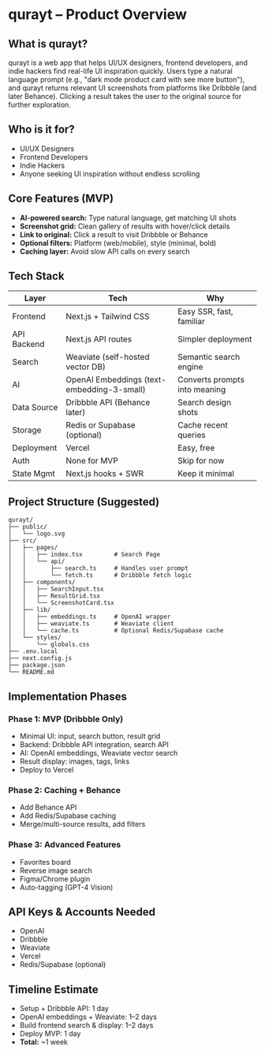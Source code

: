 # qurayt – Product Overview

## What is qurayt?
qurayt is a web app that helps UI/UX designers, frontend developers, and indie hackers find real-life UI inspiration quickly. Users type a natural language prompt (e.g., "dark mode product card with see more button"), and qurayt returns relevant UI screenshots from platforms like Dribbble (and later Behance). Clicking a result takes the user to the original source for further exploration.

## Who is it for?
- UI/UX Designers
- Frontend Developers
- Indie Hackers
- Anyone seeking UI inspiration without endless scrolling

## Core Features (MVP)
- **AI-powered search:** Type natural language, get matching UI shots
- **Screenshot grid:** Clean gallery of results with hover/click details
- **Link to original:** Click a result to visit Dribbble or Behance
- **Optional filters:** Platform (web/mobile), style (minimal, bold)
- **Caching layer:** Avoid slow API calls on every search

## Tech Stack
| Layer         | Tech                                 | Why                                  |
|--------------|--------------------------------------|--------------------------------------|
| Frontend     | Next.js + Tailwind CSS               | Easy SSR, fast, familiar             |
| API Backend  | Next.js API routes                   | Simpler deployment                   |
| Search       | Weaviate (self-hosted vector DB)     | Semantic search engine               |
| AI           | OpenAI Embeddings (text-embedding-3-small) | Converts prompts into meaning |
| Data Source  | Dribbble API (Behance later)         | Search design shots                  |
| Storage      | Redis or Supabase (optional)         | Cache recent queries                 |
| Deployment   | Vercel                               | Easy, free                           |
| Auth         | None for MVP                         | Skip for now                         |
| State Mgmt   | Next.js hooks + SWR                  | Keep it minimal                      |

## Project Structure (Suggested)
```
qurayt/
├── public/
│   └── logo.svg
├── src/
│   ├── pages/
│   │   ├── index.tsx         # Search Page
│   │   └── api/
│   │       ├── search.ts     # Handles user prompt
│   │       └── fetch.ts      # Dribbble fetch logic
│   ├── components/
│   │   ├── SearchInput.tsx
│   │   ├── ResultGrid.tsx
│   │   └── ScreenshotCard.tsx
│   ├── lib/
│   │   ├── embeddings.ts     # OpenAI wrapper
│   │   ├── weaviate.ts       # Weaviate client
│   │   └── cache.ts          # Optional Redis/Supabase cache
│   └── styles/
│       └── globals.css
├── .env.local
├── next.config.js
├── package.json
└── README.md
```

## Implementation Phases
### Phase 1: MVP (Dribbble Only)
- Minimal UI: input, search button, result grid
- Backend: Dribbble API integration, search API
- AI: OpenAI embeddings, Weaviate vector search
- Result display: images, tags, links
- Deploy to Vercel

### Phase 2: Caching + Behance
- Add Behance API
- Add Redis/Supabase caching
- Merge/multi-source results, add filters

### Phase 3: Advanced Features
- Favorites board
- Reverse image search
- Figma/Chrome plugin
- Auto-tagging (GPT-4 Vision)

## API Keys & Accounts Needed
- OpenAI
- Dribbble
- Weaviate
- Vercel
- Redis/Supabase (optional)

## Timeline Estimate
- Setup + Dribbble API: 1 day
- OpenAI embeddings + Weaviate: 1–2 days
- Build frontend search & display: 1–2 days
- Deploy MVP: 1 day
- **Total:** ~1 week 